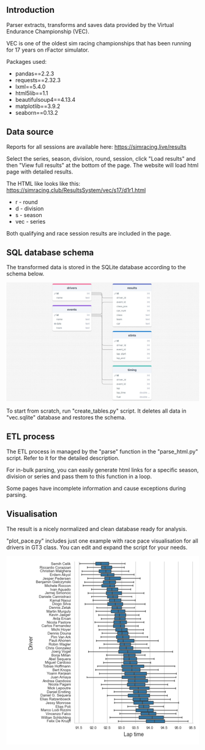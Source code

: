 ## Introduction

Parser extracts, transforms and saves data provided by the Virtual Endurance Championship (VEC).

VEC is one of the oldest sim racing championships that has been running for 17 years on rFactor simulator.

Packages used:
* pandas==2.2.3
* requests==2.32.3
* lxml==5.4.0
* html5lib==1.1
* beautifulsoup4==4.13.4
* matplotlib==3.9.2
* seaborn==0.13.2

## Data source 

Reports for all sessions are available here: https://simracing.live/results 

Select the series, season, division, round, session, click "Load results" and then "View full results" at the bottom of the page. The website will load html page with detailed results.

The HTML like looks like this: https://simracing.club/ResultsSystem/vec/s17/d1r1.html
* r - round
* d - division
* s - season
* vec - series

Both qualifying and race session results are included in the page.

## SQL database schema

The transformed data is stored in the SQLite database according to the schema below.

![database](./assets/db_schema.jpg)

To start from scratch, run "create_tables.py" script. It deletes all data in "vec.sqlite" database and restores the schema.

## ETL process

The ETL process in managed by the "parse" function in the "parse_html.py" script. Refer to it for the detailed description.

For in-bulk parsing, you can easily generate html links for a specific season, division or series and pass them to this function in a loop.

Some pages have incomplete information and cause exceptions during parsing.

## Visualisation

The result is a nicely normalized and clean database ready for analysis.

"plot_pace.py" includes just one example with race pace visualisation for all drivers in GT3 class. You can edit and expand the script for your needs.

![plot](./assets/example_output.png)